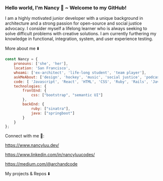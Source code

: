 ### Hello world, I'm Nancy 👋  ~ Welcome to my GitHub! 

I am a highly motivated junior developer with a unique background in architecture and a strong passion for open-source and social justice advocacy. I consider myself a lifelong learner who is always seeking to solve difficult problems with creative solutions. I am currently furthering my knowledge in functional, integration, system, and user experience testing.

More about me ⬇️

```javascript
const Nancy = {
    pronouns: ['she', 'her'],
    location: 'San Francisco',
    whoami: ['ex-architect', 'life-long student', 'team player'],
    askMeAbout: ['design', 'hockey', 'music', 'social justice', 'podcasts'],
    code: [ 'Javascript', 'React', 'HTML', 'CSS', 'Ruby', 'Rails', 'Java'],
    technologies: {
        frontEnd: {
            css: ["bootstrap", "semantic UI"]
        },
        backEnd: {
            ruby: ["sinatra"],
            java: ["springboot"]
        }        
    }
};
```

Connect with me 🤝: 

https://www.nancyluu.dev/

https://www.linkedin.com/in/nancyluucodes/

https://medium.com/@archandcode


My projects & Repos ⬇️
